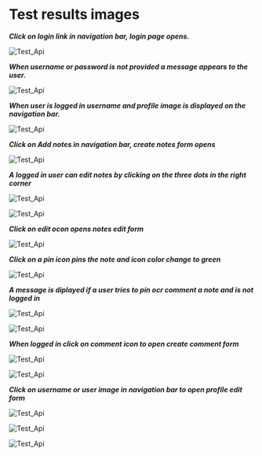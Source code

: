 # Test results images

***Click on login link in navigation bar, login page opens.***

![Test_Api](../images/Login.png)

***When username or password is not provided a message appears to the user.***

![Test_Api](../images/Login2.png)

***When user is logged in username and profile image is displayed on the navigation bar.***

![Test_Api](../images/NavbarLoggedIn.png)

***Click on Add notes in navigation bar, create notes form opens***

![Test_Api](../images/AddNote.png)

***A logged in user can edit notes by clicking on the three dots in the right corner***

![Test_Api](../images/Note.png)

![Test_Api](../images/NoteEditMeny.png)

***Click on edit ocon opens notes edit form***

![Test_Api](../images/NoteCreateEdit.png)

***Click on a pin icon pins the note and icon color change to green***

![Test_Api](../images/Pin_CommentCount.png)

***A message is diplayed if a user tries to pin ocr comment a note and is not logged in***

![Test_Api](../images/PinMessage.png)

![Test_Api](../images/CommentMessage.png)

***When logged in click on comment icon to open create comment form***

![Test_Api](../images/Comment.png)

![Test_Api](../images/CreateComment.png)

***Click on username or user image in navigation bar to open profile edit form***

![Test_Api](../images/Profile.png)

![Test_Api](../images/Profile2.png)

![Test_Api](../images/Profile3.png)




